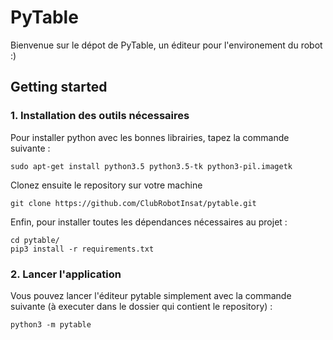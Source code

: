 # PyTable

Bienvenue sur le dépot de PyTable, un éditeur pour l'environement du robot :)

## Getting started

### 1. Installation des outils nécessaires

Pour installer python avec les bonnes librairies, tapez la commande suivante :

```
sudo apt-get install python3.5 python3.5-tk python3-pil.imagetk
```

Clonez ensuite le repository sur votre machine

```
git clone https://github.com/ClubRobotInsat/pytable.git
```

Enfin, pour installer toutes les dépendances nécessaires au projet :

```
cd pytable/
pip3 install -r requirements.txt
```

### 2. Lancer l'application

Vous pouvez lancer l'éditeur pytable simplement avec la commande suivante (à executer dans le dossier qui contient le repository) :

```
python3 -m pytable
```

